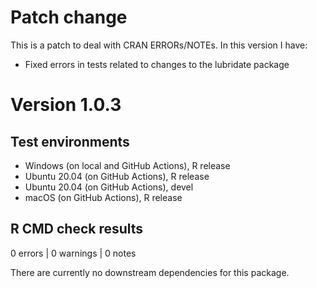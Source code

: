 # Patch change
This is a patch to deal with CRAN ERRORs/NOTEs. In this version I have:

* Fixed errors in tests related to changes to the lubridate package

# Version 1.0.3

## Test environments
* Windows (on local and GitHub Actions), R release
* Ubuntu 20.04 (on GitHub Actions), R release
* Ubuntu 20.04 (on GitHub Actions), devel
* macOS (on GitHub Actions), R release

## R CMD check results

0 errors | 0 warnings | 0 notes

There are currently no downstream dependencies for this package.